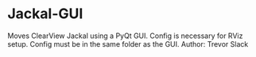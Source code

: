 # Jackal-GUI
Moves ClearView Jackal using a PyQt GUI. Config is necessary for RViz setup. Config must be in the same folder as the GUI.
Author: Trevor Slack
